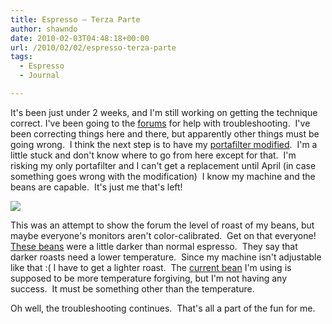 ```yaml
---
title: Espresso – Terza Parte
author: shawndo
date: 2010-02-03T04:48:18+00:00
url: /2010/02/02/espresso-terza-parte
tags:
  - Espresso
  - Journal

---
```

It's been just under 2 weeks, and I'm still working on getting the technique correct. I've been going to the [forums][1] for help with troubleshooting.  I've been correcting things here and there, but apparently other things must be going wrong.  I think the next step is to have my [portafilter modified][2].  I'm a little stuck and don't know where to go from here except for that.  I'm risking my only portafilter and I can't get a replacement until April (in case something goes wrong with the modification)  I know my machine and the beans are capable.  It's just me that's left!

![](/images/2010/02/DSC1117.jpg)

This was an attempt to show the forum the level of roast of my beans, but maybe everyone's monitors aren't color-calibrated.  Get on that everyone!  
[These beans][3] were a little darker than normal espresso.  They say that darker roasts need a lower temperature.  Since my machine isn't adjustable like that :( I have to get a lighter roast.  The [current bean][4] I'm using is supposed to be more temperature forgiving, but I'm not having any success.  It must be something other than the temperature.

Oh well, the troubleshooting continues.  That's all a part of the fun for me.

 [1]: http://www.coffeegeek.com/forums/espresso/machines/466968
 [2]: http://www.home-barista.com/naked-extraction.html
 [3]: http://www.coffeereview.com/review.cfm?ID=1871
 [4]: http://www.coffeereview.com/review.cfm?ID=1455